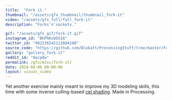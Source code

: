 ```yaml
---
title:  "Fork it."
thumbnail: "/assets/gfx_thumbnail/thumbnail_fork-it"
video: "/assets/gfx_full/full_fork-it"
description: "Forks'n'sockets."

gif: "/assets/gfx_gif/fork-it.gif"
instagram_id: "BhPhKxbDSIA"
twitter_id: "982336542113804288" 
source_code: "https://github.com/Blokatt/ProcessingStuff/tree/master/ForkIt" 
gallery: "gallery_fork-it"
reddit_id: "8acp8w"
permalink: /gfx/misc/fork-it/
date: 2018-04-06 00:00:00
layout: visual_video
---
```

Yet another exercise mainly meant to improve my 3D modeling skills, this time with some inverse culling-based [cel shading](https://en.wikipedia.org/wiki/Cel_shading). Made in Processing.
